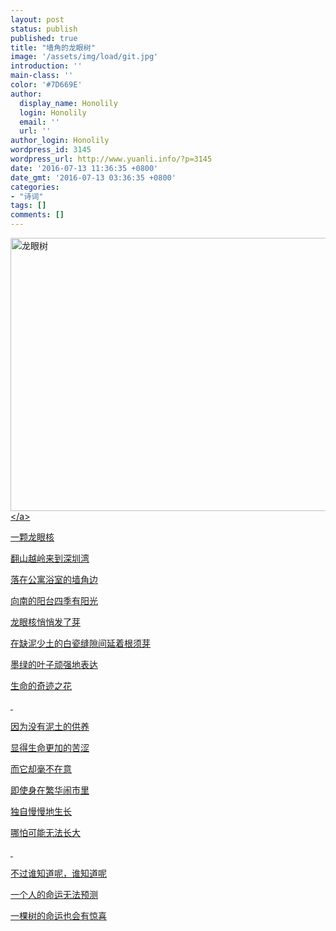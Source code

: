 ```yaml
---
layout: post
status: publish
published: true
title: "墙角的龙眼树"
image: '/assets/img/load/git.jpg'
introduction: ''
main-class: ''
color: '#7D669E'
author:
  display_name: Honolily
  login: Honolily
  email: ''
  url: ''
author_login: Honolily
wordpress_id: 3145
wordpress_url: http://www.yuanli.info/?p=3145
date: '2016-07-13 11:36:35 +0800'
date_gmt: '2016-07-13 03:36:35 +0800'
categories:
- "诗词"
tags: []
comments: []
---
```

<p><a href="http:&#47;&#47;www.yuanli.info&#47;wp-content&#47;uploads&#47;2016&#47;07&#47;龙眼树.jpg"><img class="alignnone size-full wp-image-3146" src="http:&#47;&#47;www.yuanli.info&#47;wp-content&#47;uploads&#47;2016&#47;07&#47;龙眼树.jpg" alt="龙眼树" width="605" height="437" &#47;><&#47;a></p>
<p>一颗龙眼核</p>
<p>翻山越岭来到深圳湾</p>
<p>落在公寓浴室的墙角边</p>
<p>向南的阳台四季有阳光</p>
<p>龙眼核悄悄发了芽</p>
<p>在缺泥少土的白瓷缝隙间延着根须芽</p>
<p>墨绿的叶子顽强地表达</p>
<p>生命的奇迹之花</p>
<p>&nbsp;</p>
<p>因为没有泥土的供养</p>
<p>显得生命更加的苦涩</p>
<p>而它却毫不在意</p>
<p>即使身在繁华闹市里</p>
<p>独自慢慢地生长</p>
<p>哪怕可能无法长大</p>
<p>&nbsp;</p>
<p>不过谁知道呢，谁知道呢</p>
<p>一个人的命运无法预测</p>
<p>一棵树的命运也会有惊喜</p>
